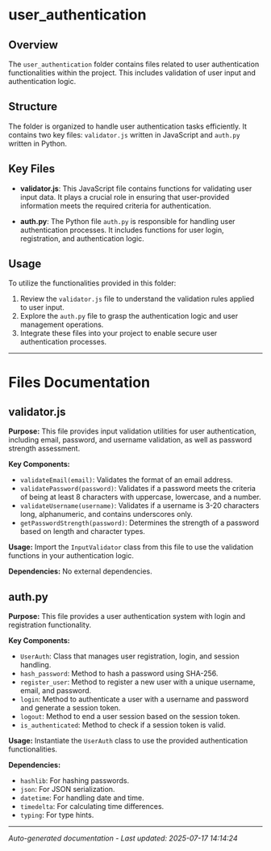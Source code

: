 # user_authentication

## Overview
The `user_authentication` folder contains files related to user authentication functionalities within the project. This includes validation of user input and authentication logic.

## Structure
The folder is organized to handle user authentication tasks efficiently. It contains two key files: `validator.js` written in JavaScript and `auth.py` written in Python.

## Key Files
- **validator.js**: This JavaScript file contains functions for validating user input data. It plays a crucial role in ensuring that user-provided information meets the required criteria for authentication.
  
- **auth.py**: The Python file `auth.py` is responsible for handling user authentication processes. It includes functions for user login, registration, and authentication logic.

## Usage
To utilize the functionalities provided in this folder:
1. Review the `validator.js` file to understand the validation rules applied to user input.
2. Explore the `auth.py` file to grasp the authentication logic and user management operations.
3. Integrate these files into your project to enable secure user authentication processes.

---

# Files Documentation

## validator.js

**Purpose:** This file provides input validation utilities for user authentication, including email, password, and username validation, as well as password strength assessment.

**Key Components:**
- `validateEmail(email)`: Validates the format of an email address.
- `validatePassword(password)`: Validates if a password meets the criteria of being at least 8 characters with uppercase, lowercase, and a number.
- `validateUsername(username)`: Validates if a username is 3-20 characters long, alphanumeric, and contains underscores only.
- `getPasswordStrength(password)`: Determines the strength of a password based on length and character types.

**Usage:** Import the `InputValidator` class from this file to use the validation functions in your authentication logic.

**Dependencies:** No external dependencies.

## auth.py

**Purpose:** This file provides a user authentication system with login and registration functionality.

**Key Components:**
- `UserAuth`: Class that manages user registration, login, and session handling.
- `hash_password`: Method to hash a password using SHA-256.
- `register_user`: Method to register a new user with a unique username, email, and password.
- `login`: Method to authenticate a user with a username and password and generate a session token.
- `logout`: Method to end a user session based on the session token.
- `is_authenticated`: Method to check if a session token is valid.

**Usage:** Instantiate the `UserAuth` class to use the provided authentication functionalities.

**Dependencies:** 
- `hashlib`: For hashing passwords.
- `json`: For JSON serialization.
- `datetime`: For handling date and time.
- `timedelta`: For calculating time differences.
- `typing`: For type hints.

---
*Auto-generated documentation - Last updated: 2025-07-17 14:14:24*
